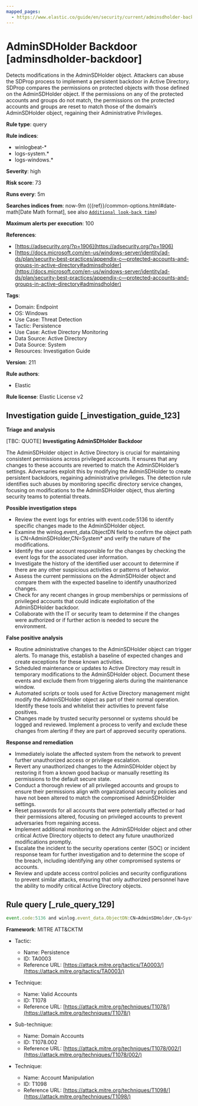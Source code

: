 ```yaml
---
mapped_pages:
  - https://www.elastic.co/guide/en/security/current/adminsdholder-backdoor.html
---
```


# AdminSDHolder Backdoor [adminsdholder-backdoor]

Detects modifications in the AdminSDHolder object. Attackers can abuse the SDProp process to implement a persistent backdoor in Active Directory. SDProp compares the permissions on protected objects with those defined on the AdminSDHolder object. If the permissions on any of the protected accounts and groups do not match, the permissions on the protected accounts and groups are reset to match those of the domain’s AdminSDHolder object, regaining their Administrative Privileges.

**Rule type**: query

**Rule indices**:

* winlogbeat-*
* logs-system.*
* logs-windows.*

**Severity**: high

**Risk score**: 73

**Runs every**: 5m

**Searches indices from**: now-9m ({{ref}}/common-options.html#date-math[Date Math format], see also [`Additional look-back time`](docs-content://solutions/security/detect-and-alert/create-detection-rule.md#rule-schedule))

**Maximum alerts per execution**: 100

**References**:

* [https://adsecurity.org/?p=1906](https://adsecurity.org/?p=1906)
* [https://docs.microsoft.com/en-us/windows-server/identity/ad-ds/plan/security-best-practices/appendix-c—​protected-accounts-and-groups-in-active-directory#adminsdholder](https://docs.microsoft.com/en-us/windows-server/identity/ad-ds/plan/security-best-practices/appendix-c—​protected-accounts-and-groups-in-active-directory#adminsdholder)

**Tags**:

* Domain: Endpoint
* OS: Windows
* Use Case: Threat Detection
* Tactic: Persistence
* Use Case: Active Directory Monitoring
* Data Source: Active Directory
* Data Source: System
* Resources: Investigation Guide

**Version**: 211

**Rule authors**:

* Elastic

**Rule license**: Elastic License v2

## Investigation guide [_investigation_guide_123]

**Triage and analysis**

[TBC: QUOTE]
**Investigating AdminSDHolder Backdoor**

The AdminSDHolder object in Active Directory is crucial for maintaining consistent permissions across privileged accounts. It ensures that any changes to these accounts are reverted to match the AdminSDHolder’s settings. Adversaries exploit this by modifying the AdminSDHolder to create persistent backdoors, regaining administrative privileges. The detection rule identifies such abuses by monitoring specific directory service changes, focusing on modifications to the AdminSDHolder object, thus alerting security teams to potential threats.

**Possible investigation steps**

* Review the event logs for entries with event.code:5136 to identify specific changes made to the AdminSDHolder object.
* Examine the winlog.event_data.ObjectDN field to confirm the object path is CN=AdminSDHolder,CN=System* and verify the nature of the modifications.
* Identify the user account responsible for the changes by checking the event logs for the associated user information.
* Investigate the history of the identified user account to determine if there are any other suspicious activities or patterns of behavior.
* Assess the current permissions on the AdminSDHolder object and compare them with the expected baseline to identify unauthorized changes.
* Check for any recent changes in group memberships or permissions of privileged accounts that could indicate exploitation of the AdminSDHolder backdoor.
* Collaborate with the IT or security team to determine if the changes were authorized or if further action is needed to secure the environment.

**False positive analysis**

* Routine administrative changes to the AdminSDHolder object can trigger alerts. To manage this, establish a baseline of expected changes and create exceptions for these known activities.
* Scheduled maintenance or updates to Active Directory may result in temporary modifications to the AdminSDHolder object. Document these events and exclude them from triggering alerts during the maintenance window.
* Automated scripts or tools used for Active Directory management might modify the AdminSDHolder object as part of their normal operation. Identify these tools and whitelist their activities to prevent false positives.
* Changes made by trusted security personnel or systems should be logged and reviewed. Implement a process to verify and exclude these changes from alerting if they are part of approved security operations.

**Response and remediation**

* Immediately isolate the affected system from the network to prevent further unauthorized access or privilege escalation.
* Revert any unauthorized changes to the AdminSDHolder object by restoring it from a known good backup or manually resetting its permissions to the default secure state.
* Conduct a thorough review of all privileged accounts and groups to ensure their permissions align with organizational security policies and have not been altered to match the compromised AdminSDHolder settings.
* Reset passwords for all accounts that were potentially affected or had their permissions altered, focusing on privileged accounts to prevent adversaries from regaining access.
* Implement additional monitoring on the AdminSDHolder object and other critical Active Directory objects to detect any future unauthorized modifications promptly.
* Escalate the incident to the security operations center (SOC) or incident response team for further investigation and to determine the scope of the breach, including identifying any other compromised systems or accounts.
* Review and update access control policies and security configurations to prevent similar attacks, ensuring that only authorized personnel have the ability to modify critical Active Directory objects.


## Rule query [_rule_query_129]

```js
event.code:5136 and winlog.event_data.ObjectDN:CN=AdminSDHolder,CN=System*
```

**Framework**: MITRE ATT&CKTM

* Tactic:

    * Name: Persistence
    * ID: TA0003
    * Reference URL: [https://attack.mitre.org/tactics/TA0003/](https://attack.mitre.org/tactics/TA0003/)

* Technique:

    * Name: Valid Accounts
    * ID: T1078
    * Reference URL: [https://attack.mitre.org/techniques/T1078/](https://attack.mitre.org/techniques/T1078/)

* Sub-technique:

    * Name: Domain Accounts
    * ID: T1078.002
    * Reference URL: [https://attack.mitre.org/techniques/T1078/002/](https://attack.mitre.org/techniques/T1078/002/)

* Technique:

    * Name: Account Manipulation
    * ID: T1098
    * Reference URL: [https://attack.mitre.org/techniques/T1098/](https://attack.mitre.org/techniques/T1098/)



